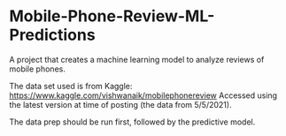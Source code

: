 # Mobile-Phone-Review-ML-Predictions
A project that creates a machine learning model to analyze reviews of mobile phones.

The data set used is from Kaggle: https://www.kaggle.com/vishwanaik/mobilephonereview
Accessed using the latest version at time of posting (the data from 5/5/2021).

The data prep should be run first, followed by the predictive model.
